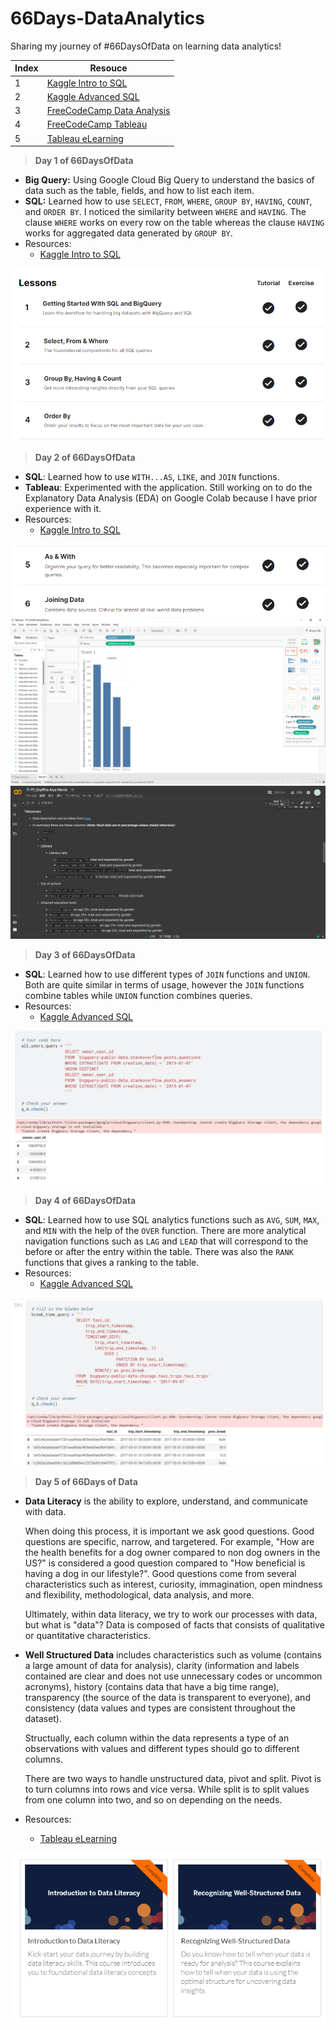 # 66Days-DataAnalytics

Sharing my journey of #66DaysOfData on learning data analytics!

| Index | Resouce                                                                   |
| ----- | ------------------------------------------------------------------------- |
| 1     | [Kaggle Intro to SQL](https://www.kaggle.com/learn/intro-to-sql)          |
| 2     | [Kaggle Advanced SQL](https://www.kaggle.com/learn/advanced-sql)          |
| 3     | [FreeCodeCamp Data Analysis](https://www.youtube.com/watch?v=r-uOLxNrNk8) |
| 4     | [FreeCodeCamp Tableau](https://www.youtube.com/watch?v=TPMlZxRRaBQ)       |
| 5     | [Tableau eLearning](https://elearning.tableau.com/)                       |

> **Day 1 of 66DaysOfData**

- **Big Query:** Using Google Cloud Big Query to understand the basics of data such as the table, fields, and how to list each item.
- **SQL:** Learned how to use `SELECT`, `FROM`, `WHERE`, `GROUP BY`, `HAVING`, `COUNT`, and `ORDER BY`. I noticed the similarity between `WHERE` and `HAVING`. The clause `WHERE` works on every row on the table whereas the clause `HAVING` works for aggregated data generated by `GROUP BY`.
- Resources:
  - [Kaggle Intro to SQL](https://www.kaggle.com/learn/intro-to-sql)

![Image](./images/day1.png)

> **Day 2 of 66DaysOfData**

- **SQL**: Learned how to use `WITH...AS`, `LIKE`, and `JOIN` functions.
- **Tableau**: Experimented with the application. Still working on to do the Explanatory Data Analysis (EDA) on Google Colab because I have prior experience with it.
- Resources:
  - [Kaggle Intro to SQL](https://www.kaggle.com/learn/intro-to-sql)

![Image](./images/day2-1.png)
![Image](./images/day2-2.png)
![Image](./images/day2-3.png)

> **Day 3 of 66DaysOfData**

- **SQL**: Learned how to use different types of `JOIN` functions and `UNION`. Both are quite similar in terms of usage, however the `JOIN` functions combine tables while `UNION` function combines queries.
- Resources:
  - [Kaggle Advanced SQL](https://www.kaggle.com/learn/advanced-sql)

![Image](./images/day3.png)

> **Day 4 of 66DaysOfData**

- **SQL**: Learned how to use SQL analytics functions such as `AVG`, `SUM`, `MAX`, and `MIN` with the help of the `OVER` function. There are more analytical navigation functions such as `LAG` and `LEAD` that will correspond to the before or after the entry within the table. There was also the `RANK` functions that gives a ranking to the table.
- Resources:
  - [Kaggle Advanced SQL](https://www.kaggle.com/learn/advanced-sql)

![Image](./images/day4.png)

> **Day 5 of 66Days of Data**

- **Data Literacy** is the ability to explore, understand, and communicate with data.

  When doing this process, it is important we ask good questions. Good questions are specific, narrow, and targetered. For example, "How are the health benefits for a dog owner compared to non dog owners in the US?" is considered a good question compared to "How beneficial is having a dog in our lifestyle?". Good questions come from several characteristics such as interest, curiosity, immagination, open mindness and flexibility, methodological, data analysis, and more.

  Ultimately, within data literacy, we try to work our processes with data, but what is "data"? Data is composed of facts that consists of qualitative or quantitative characteristics.

- **Well Structured Data** includes characteristics such as volume (contains a large amount of data for analysis), clarity (information and labels contained are clear and does not use unnecessary codes or uncommon acronyms), history (contains data that have a big time range), transparency (the source of the data is transparent to everyone), and consistency (data values and types are consistent throughout the dataset).

  Structually, each column within the data represents a type of an observations with values and different types should go to different columns.

  There are two ways to handle unstructured data, pivot and split. Pivot is to turn columns into rows and vice versa. While split is to split values from one column into two, and so on depending on the needs.

- Resources:
  - [Tableau eLearning](https://elearning.tableau.com/)

![Image](./images/day5.png)
